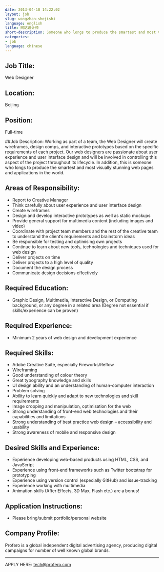 ```yaml
---
date: 2013-04-18 14:22:02
layout: job
slug: wangzhan-shejishi
language: english
title: 网站设计师
short-description: Someone who longs to produce the smartest and most visually stunning web pages and applications in the world, and who can build basic prototypes in HTML and CSS
categories:
- job
language: chinese
---
```


## Job Title:
Web Designer

## Location:
Beijing

## Position:
Full-time

##Job Description: 
Working as part of a team, the Web Designer will create wireframes, design comps, and interactive prototypes based on the specific requirements of each project. Our web designers are passionate about user experience and user interface design and will be involved in controlling this aspect of the project throughout its lifecycle. In addition, this is someone who longs to produce the smartest and most visually stunning web pages and applications in the world.

## Areas of Responsibility:
* Report to Creative Manager
* Think carefully about user experience and user interface design
* Create wireframes
* Design and develop interactive prototypes as well as static mockups
* Provide general support for multimedia content (including images and video)
* Coordinate with project team members and the rest of the creative team to understand the client’s requirements and brainstorm ideas
* Be responsible for testing and optimising own projects
* Continue to learn about new tools, technologies and techniques used for web design
* Deliver projects on time
* Deliver projects to a high level of quality
* Document the design process
* Communicate design decisions effectively

## Required Education:
* Graphic Design, Multimedia, Interactive Design, or Computing background, or any degree in a related area (Degree not essential if skills/experience can be proven)

## Required Experience:
* Minimum 2 years of web design and development experience

## Required Skills:
* Adobe Creative Suite, especially Fireworks/Reflow
* Wireframing
* Good understanding of colour theory
* Great typography knowledge and skills
* UI design ability and an understanding of human-computer interaction
* Problem solving
* Ability to learn quickly and adapt to new technologies and skill requirements
* Image cropping and manipulation, optimisation for the web
* Strong understanding of front-end web technologies and their capabilities and limitations
* Strong understanding of best practice web design – accessibility and usability
* Strong awareness of mobile and responsive design

## Desired Skills and Experience:
* Experience developing web-based products using HTML, CSS, and JavaScript
* Experience using front-end frameworks such as Twitter bootstrap for prototyping
* Experience using version control (especially GitHub) and issue-tracking
* Experience working with multimedia
* Animation skills (After Effects, 3D Max, Flash etc.) are a bonus!

## Application Instructions:
* Please bring/submit portfolio/personal website

## Company Profile:
Profero is a global independent digital advertising agency, producing digital campaigns for number of well known global brands.

---
APPLY HERE: [tech@profero.com]("mailto:tech@profero.com?subject=Applying%20for%20position%3A%20Web%20Designer")